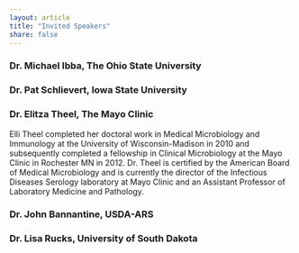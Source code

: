 ```yaml
---
layout: article
title: "Invited Speakers"
share: false
---
```


### Dr. Michael Ibba, The Ohio State University

### Dr. Pat Schlievert, Iowa State University

### Dr. Elitza Theel, The Mayo Clinic
Elli Theel completed her doctoral work in Medical Microbiology and Immunology at the University of Wisconsin-Madison in 2010 and subsequently completed a fellowship in Clinical Microbiology at the Mayo Clinic in Rochester MN in 2012.  Dr. Theel is certified by the American Board of Medical Microbiology and is currently the director of the Infectious Diseases Serology laboratory at Mayo Clinic and an Assistant Professor of Laboratory Medicine and Pathology.  

### Dr. John Bannantine, USDA-ARS

### Dr. Lisa Rucks, University of South Dakota







